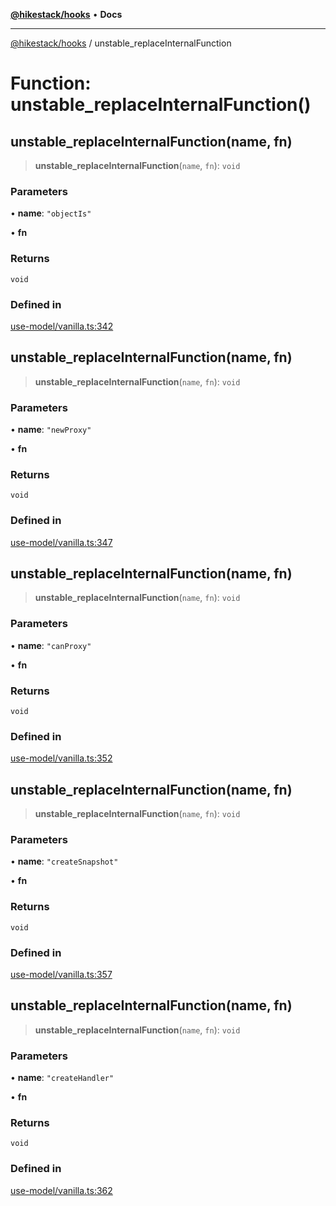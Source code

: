 [**@hikestack/hooks**](/official/reference/hooks/index.md) • **Docs**

***

[@hikestack/hooks](/official/reference/hooks/globals.md) / unstable\_replaceInternalFunction

# Function: unstable\_replaceInternalFunction()

## unstable\_replaceInternalFunction(name, fn)

> **unstable\_replaceInternalFunction**(`name`, `fn`): `void`

### Parameters

• **name**: `"objectIs"`

• **fn**

### Returns

`void`

### Defined in

[use-model/vanilla.ts:342](https://github.com/hikestack/hike/blob/c92ba77258ca8fade42047e4fbc66f1760864ed9/packages/hooks/src/use-model/vanilla.ts#L342)

## unstable\_replaceInternalFunction(name, fn)

> **unstable\_replaceInternalFunction**(`name`, `fn`): `void`

### Parameters

• **name**: `"newProxy"`

• **fn**

### Returns

`void`

### Defined in

[use-model/vanilla.ts:347](https://github.com/hikestack/hike/blob/c92ba77258ca8fade42047e4fbc66f1760864ed9/packages/hooks/src/use-model/vanilla.ts#L347)

## unstable\_replaceInternalFunction(name, fn)

> **unstable\_replaceInternalFunction**(`name`, `fn`): `void`

### Parameters

• **name**: `"canProxy"`

• **fn**

### Returns

`void`

### Defined in

[use-model/vanilla.ts:352](https://github.com/hikestack/hike/blob/c92ba77258ca8fade42047e4fbc66f1760864ed9/packages/hooks/src/use-model/vanilla.ts#L352)

## unstable\_replaceInternalFunction(name, fn)

> **unstable\_replaceInternalFunction**(`name`, `fn`): `void`

### Parameters

• **name**: `"createSnapshot"`

• **fn**

### Returns

`void`

### Defined in

[use-model/vanilla.ts:357](https://github.com/hikestack/hike/blob/c92ba77258ca8fade42047e4fbc66f1760864ed9/packages/hooks/src/use-model/vanilla.ts#L357)

## unstable\_replaceInternalFunction(name, fn)

> **unstable\_replaceInternalFunction**(`name`, `fn`): `void`

### Parameters

• **name**: `"createHandler"`

• **fn**

### Returns

`void`

### Defined in

[use-model/vanilla.ts:362](https://github.com/hikestack/hike/blob/c92ba77258ca8fade42047e4fbc66f1760864ed9/packages/hooks/src/use-model/vanilla.ts#L362)
